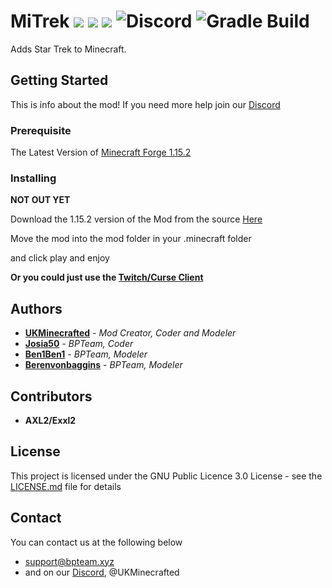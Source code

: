 # MiTrek ![](https://img.shields.io/badge/Minecraft-1.15.2-blue.svg) ![](https://img.shields.io/badge/Latest%20Version-0.1-blue.svg) ![](https://img.shields.io/badge/Mod%20Status-Incomplete-red.svg) ![Discord](https://img.shields.io/discord/538796875311218721) ![Gradle Build](https://github.com/UKMinecrafted/MiTrek/workflows/Gradle%20Build/badge.svg?branch=1.15.2)

Adds Star Trek to Minecraft.

## Getting Started

This is info about the mod!
If you need more help join our [Discord](https://discord.gg/Zawfp6K)

### Prerequisite
The Latest Version of [Minecraft Forge 1.15.2](https://www.minecraftforge.net)

### Installing
**NOT OUT YET**

Download the 1.15.2 version of the Mod from the source [Here](https://www.curseforge.com/minecraft/mc-mods/mitrek)

Move the mod into the mod folder in your .minecraft folder

and click play and enjoy

**Or you could just use the [Twitch/Curse Client](https://app.twitch.tv/download)**

## Authors

* **[UKMinecrafted](https://GitHub.com/UKMinecrafted)** - *Mod Creator, Coder and Modeler*
* **[Josia50](https://GitHub.com/Josia50)** - *BPTeam, Coder*
* **[Ben1Ben1](https://GitHub.com/Ben1Ben1)** - *BPTeam, Modeler*
* **[Berenvonbaggins](https://github.com/berenvonbaggins)** - *BPTeam, Modeler*

## Contributors

* **AXL2/Exxl2**

## License

This project is licensed under the GNU Public Licence 3.0  License - see the [LICENSE.md](LICENSE.md) file for details

## Contact
You can contact us at the following below
* support@bpteam.xyz
* and on our [Discord](https://discord.gg/Zawfp6K), @UKMinecrafted

